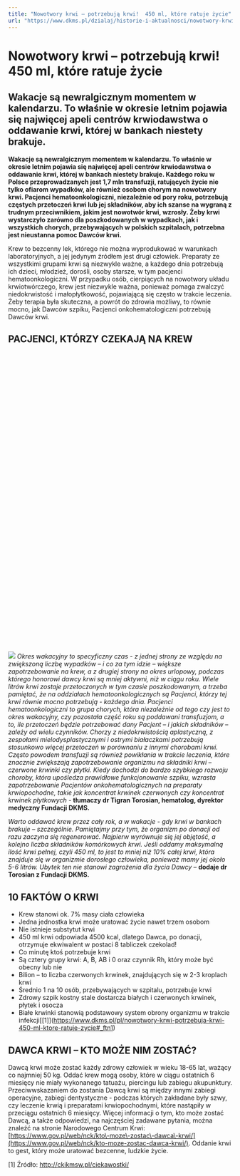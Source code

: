 ```yaml
---
title: "Nowotwory krwi – potrzebują krwi!  450 ml, które ratuje życie"
url: "https://www.dkms.pl/dzialaj/historie-i-aktualnosci/nowotwory-krwi-potrzebuja-krwi-450-ml-ktore-ratuje-zycie"
---
```


# Nowotwory krwi – potrzebują krwi!  450 ml, które ratuje życie

## Wakacje są newralgicznym momentem w kalendarzu. To właśnie w okresie letnim pojawia się najwięcej apeli centrów krwiodawstwa o oddawanie krwi, której w bankach niestety brakuje.

**Wakacje są newralgicznym momentem w kalendarzu. To właśnie w okresie letnim pojawia się najwięcej apeli centrów krwiodawstwa o oddawanie krwi, której w bankach niestety brakuje. Każdego roku w Polsce przeprowadzanych jest 1,7 mln transfuzji, ratujących życie nie tylko ofiarom wypadków, ale również osobom chorym na nowotwory krwi. Pacjenci hematoonkologiczni, niezależnie od pory roku, potrzebują częstych przetoczeń krwi lub jej składników, aby ich szanse na wygraną z trudnym przeciwnikiem, jakim jest nowotwór krwi, wzrosły. Żeby krwi wystarczyło zarówno dla poszkodowanych w wypadkach, jak i wszystkich chorych, przebywających w polskich szpitalach, potrzebna jest nieustanna pomoc Dawców krwi.**


Krew to bezcenny lek, którego nie można wyprodukować w warunkach laboratoryjnych, a jej jedynym źródłem jest drugi człowiek. Preparaty ze wszystkimi grupami krwi są niezwykle ważne, a każdego dnia potrzebują ich dzieci, młodzież, dorośli, osoby starsze, w tym pacjenci hematoonkologiczni. W przypadku osób, cierpiących na nowotwory układu krwiotwórczego, krew jest niezwykle ważna, ponieważ pomaga zwalczyć niedokrwistość i małopłytkowość, pojawiającą się często w trakcie leczenia. Żeby terapia była skuteczna, a powrót do zdrowia możliwy, to równie mocno, jak Dawców szpiku, Pacjenci onkohematologiczni potrzebują Dawców krwi.


## PACJENCI, KTÓRZY CZEKAJĄ NA KREW


![](data:image/svg+xml;charset=utf-8,%3Csvg%20height='1707'%20width='1280'%20xmlns='http://www.w3.org/2000/svg'%20version='1.1'%3E%3C/svg%3E)![]()![](https://assets-eu-01.kc-usercontent.com:443/bed48093-082e-0109-4b5f-7bdadab5eedd/e7ccc5ce-7fa0-43c4-9e76-7d83dcbfab55/krwinki.jpg?w=1280&h=1707&auto=format&lossless=true&fit=crop)
*Okres wakacyjny to specyficzny czas \- z jednej strony ze względu na zwiększoną liczbę wypadków – i co za tym idzie – większe zapotrzebowanie na krew, a z drugiej strony na okres urlopowy, podczas którego honorowi dawcy krwi są mniej aktywni, niż w ciągu roku. Wiele litrów krwi zostaje przetoczonych w tym czasie poszkodowanym, a trzeba pamiętać, że na oddziałach hematoonkologicznych są Pacjenci, którzy tej krwi równie mocno potrzebują \- każdego dnia. Pacjenci hematoonkologiczni to grupa chorych, która niezależnie od tego czy jest to okres wakacyjny, czy pozostała część roku są poddawani transfuzjom, a to, ile przetoczeń będzie potrzebować dany Pacjent – i jakich składników – zależy od wielu czynników. Chorzy z niedokrwistością aplastyczną, z zespołami mielodysplastycznymi i ostrymi białaczkami potrzebują stosunkowo więcej przetoczeń w porównaniu z innymi chorobami krwi. Często powodem transfuzji są również powikłania w trakcie leczenia, które znacznie zwiększają zapotrzebowanie organizmu na składniki krwi – czerwone krwinki czy płytki. Kiedy dochodzi do bardzo szybkiego rozwoju choroby, która upośledza prawidłowe funkcjonowanie szpiku, wzrasta zapotrzebowanie Pacjentów onkohematologicznych na preparaty krwiopochodne, takie jak koncentrat krwinek czerwonych czy koncentrat krwinek płytkowych \-* **tłumaczy dr Tigran Torosian, hematolog, dyrektor medyczny Fundacji DKMS.** 


*Warto oddawać krew przez cały rok, a w wakacje \- gdy krwi w bankach brakuje – szczególnie. Pamiętajmy przy tym, że organizm po donacji od razu zaczyna się regenerować. Najpierw wyrównuje się jej objętość, a kolejno liczba składników komórkowych krwi. Jeśli oddamy maksymalną ilość krwi pełnej, czyli 450 ml, to jest to mniej niż 10% całej krwi, która znajduje się w organizmie dorosłego człowieka, ponieważ mamy jej około 5\-6 litrów. Ubytek ten nie stanowi zagrożenia dla życia Dawcy –* **dodaje dr Torosian z Fundacji DKMS.**


## 10 FAKTÓW O KRWI


* Krew stanowi ok. 7% masy ciała człowieka
* Jedna jednostka krwi może uratować życie nawet trzem osobom
* Nie istnieje substytut krwi
* 450 ml krwi odpowiada 4500 kcal, dlatego Dawca, po donacji, otrzymuje ekwiwalent w postaci 8 tabliczek czekolad!
* Co minutę ktoś potrzebuje krwi
* Są cztery grupy krwi: A, B, AB i 0 oraz czynnik Rh, który może być obecny lub nie
* Bilion – to liczba czerwonych krwinek, znajdujących się w 2\-3 kroplach krwi
* Średnio 1 na 10 osób, przebywających w szpitalu, potrzebuje krwi
* Zdrowy szpik kostny stale dostarcza białych i czerwonych krwinek, płytek i osocza
* Białe krwinki stanowią podstawowy system obrony organizmu w trakcie infekcji[\[1]](https://www.dkms.pl/pl/nowotwory-krwi-potrzebuja-krwi-450-ml-ktore-ratuje-zycie#_ftn1)


 


## DAWCA KRWI – KTO MOŻE NIM ZOSTAĆ?


Dawcą krwi może zostać każdy zdrowy człowiek w wieku 18\-65 lat, ważący co najmniej 50 kg. Oddać krew mogą osoby, które w ciągu ostatnich 6 miesięcy nie miały wykonanego tatuażu, piercingu lub zabiegu akupunktury. Przeciwwskazaniem do zostania Dawcą krwi są między innymi zabiegi operacyjne, zabiegi dentystyczne \- podczas których zakładane były szwy, czy leczenie krwią i preparatami krwiopochodnymi, które nastąpiły w przeciągu ostatnich 6 miesięcy. Więcej informacji o tym, kto może zostać Dawcą, a także odpowiedzi, na najczęściej zadawane pytania, można znaleźć na stronie Narodowego Centrum Krwi: [https://www.gov.pl/web/nck/kto\-moze\-zostac\-dawca\-krwi/](https://www.gov.pl/web/nck/kto-moze-zostac-dawca-krwi/). Oddanie krwi to gest, który może uratować bezcenne, ludzkie życie.


 


 


\[1] Źródło: <http://ckikmsw.pl/ciekawostki/>


